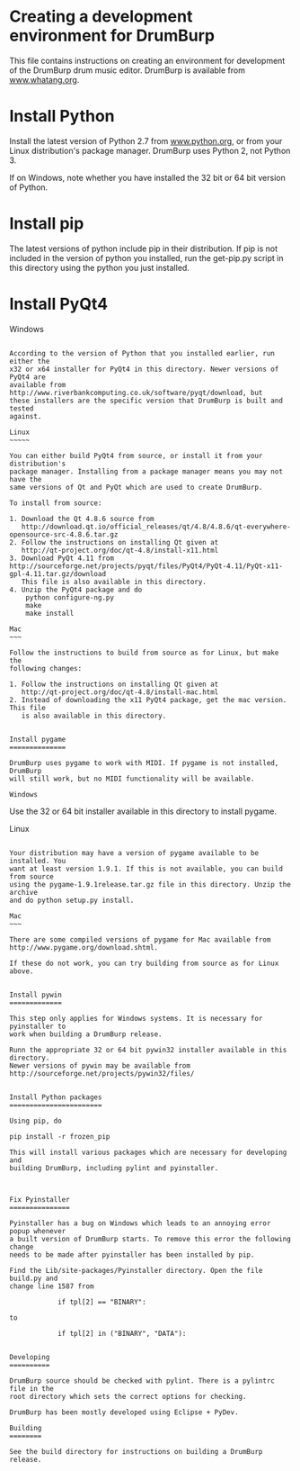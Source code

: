 Creating a development environment for DrumBurp
===============================================

This file contains instructions on creating an environment for development of
the DrumBurp drum music editor. DrumBurp is available from www.whatang.org.


Install Python
==============

Install the latest version of Python 2.7 from www.python.org, or from your
Linux distribution's package manager. DrumBurp uses Python 2, not Python 3.

If on Windows, note whether you have installed the 32 bit or 64 bit version
of Python.


Install pip
===========

The latest versions of python include pip in their distribution. If pip is not
included in the version of python you installed, run the get-pip.py script in
this directory using the python you just installed.


Install PyQt4
=============

Windows
~~~~~~~

According to the version of Python that you installed earlier, run either the 
x32 or x64 installer for PyQt4 in this directory. Newer versions of PyQt4 are
available from http://www.riverbankcomputing.co.uk/software/pyqt/download, but
these installers are the specific version that DrumBurp is built and tested 
against.

Linux
~~~~~

You can either build PyQt4 from source, or install it from your distribution's
package manager. Installing from a package manager means you may not have the
same versions of Qt and PyQt which are used to create DrumBurp.

To install from source:

1. Download the Qt 4.8.6 source from 
   http://download.qt.io/official_releases/qt/4.8/4.8.6/qt-everywhere-opensource-src-4.8.6.tar.gz
2. Follow the instructions on installing Qt given at 
   http://qt-project.org/doc/qt-4.8/install-x11.html
3. Download PyQt 4.11 from http://sourceforge.net/projects/pyqt/files/PyQt4/PyQt-4.11/PyQt-x11-gpl-4.11.tar.gz/download
   This file is also available in this directory.
4. Unzip the PyQt4 package and do
	python configure-ng.py
	make
	make install

Mac
~~~

Follow the instructions to build from source as for Linux, but make the 
following changes:

1. Follow the instructions on installing Qt given at
   http://qt-project.org/doc/qt-4.8/install-mac.html
2. Instead of downloading the x11 PyQt4 package, get the mac version. This file 
   is also available in this directory.  


Install pygame
==============

DrumBurp uses pygame to work with MIDI. If pygame is not installed, DrumBurp
will still work, but no MIDI functionality will be available.

Windows
~~~~~~~

Use the 32 or 64 bit installer available in this directory to install pygame.

Linux
~~~~~

Your distribution may have a version of pygame available to be installed. You
want at least version 1.9.1. If this is not available, you can build from source
using the pygame-1.9.1release.tar.gz file in this directory. Unzip the archive
and do python setup.py install.

Mac
~~~

There are some compiled versions of pygame for Mac available from 
http://www.pygame.org/download.shtml.

If these do not work, you can try building from source as for Linux above.


Install pywin
=============

This step only applies for Windows systems. It is necessary for pyinstaller to
work when building a DrumBurp release.

Runn the appropriate 32 or 64 bit pywin32 installer available in this directory.
Newer versions of pywin may be available from 
http://sourceforge.net/projects/pywin32/files/


Install Python packages
=======================

Using pip, do

pip install -r frozen_pip

This will install various packages which are necessary for developing and
building DrumBurp, including pylint and pyinstaller.
 


Fix Pyinstaller
===============

Pyinstaller has a bug on Windows which leads to an annoying error popup whenever
a built version of DrumBurp starts. To remove this error the following change
needs to be made after pyinstaller has been installed by pip.

Find the Lib/site-packages/Pyinstaller directory. Open the file build.py and
change line 1587 from

            if tpl[2] == "BINARY":
            
to

            if tpl[2] in ("BINARY", "DATA"):


Developing
==========

DrumBurp source should be checked with pylint. There is a pylintrc file in the
root directory which sets the correct options for checking.

DrumBurp has been mostly developed using Eclipse + PyDev.

Building
========

See the build directory for instructions on building a DrumBurp release.

